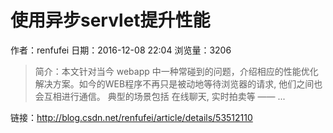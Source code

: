 # 使用异步servlet提升性能
作者：renfufei
日期：2016-12-08 22:04
浏览量：3206
> 简介：本文针对当今 webapp 中一种常碰到的问题，介绍相应的性能优化解决方案。如今的WEB程序不再只是被动地等待浏览器的请求, 他们之间也会互相进行通信。 典型的场景包括 在线聊天, 实时拍卖等 —— ...

 链接：http://blog.csdn.net/renfufei/article/details/53512110
